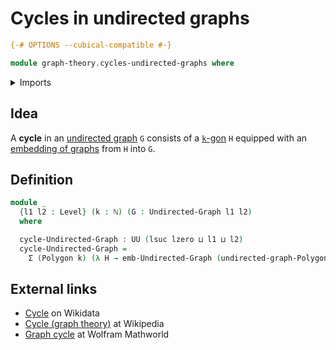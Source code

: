 # Cycles in undirected graphs

```agda
{-# OPTIONS --cubical-compatible #-}

module graph-theory.cycles-undirected-graphs where
```

<details><summary>Imports</summary>

```agda
open import elementary-number-theory.natural-numbers

open import foundation.dependent-pair-types
open import foundation.universe-levels

open import graph-theory.embeddings-undirected-graphs
open import graph-theory.polygons
open import graph-theory.undirected-graphs
```

</details>

## Idea

A **cycle** in an [undirected graph](graph-theory.undirected-graphs.md) `G`
consists of a [`k`-gon](graph-theory.polygons.md) `H` equipped with an
[embedding of graphs](graph-theory.embeddings-undirected-graphs.md) from `H`
into `G`.

## Definition

```agda
module _
  {l1 l2 : Level} (k : ℕ) (G : Undirected-Graph l1 l2)
  where

  cycle-Undirected-Graph : UU (lsuc lzero ⊔ l1 ⊔ l2)
  cycle-Undirected-Graph =
    Σ (Polygon k) (λ H → emb-Undirected-Graph (undirected-graph-Polygon k H) G)
```

## External links

- [Cycle](https://www.wikidata.org/entity/Q245595) on Wikidata
- [Cycle (graph theory)](<https://en.wikipedia.org/wiki/Cycle_(graph_theory)>)
  at Wikipedia
- [Graph cycle](https://mathworld.wolfram.com/GraphCycle.html) at Wolfram
  Mathworld
